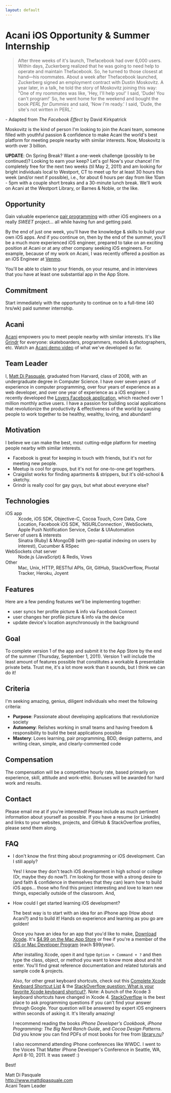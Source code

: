 ```yaml
---
layout: default
---
```


# Acani iOS Opportunity & Summer Internship

> After three weeks of it's launch, Thefacebook had over 6,000 users. Within days, Zuckerberg realized that he was going to need help to operate and maintain Thefacebook. So, he turned to those closest at hand—his roommates. About a week after Thefacebook launched, Zuckerberg signed an employment contract with Dustin Moskovitz. A year later, in a talk, he told the story of Moskovitz joining this way: "One of my roommates was like, 'Hey, I'll help you!' I said, 'Dude! You can't program!' So, he went home for the weekend and bought the book *PERL for Dummies* and said, 'Now I'm ready.' I said, 'Dude, the site's not wirtten in PERL.'

\- Adapted from *The Facebook Effect* by David Kirkpatrick

Moskovitz is the kind of person I'm looking to join the Acani team, someone filled with youthful passion & confidence to make Acani the world's best platform for meeting people nearby with similar interests. Now, Moskovitz is worth over 3 billion.

**UPDATE**: On Spring Break? Want a one-week challenge (possibly to be continued)? Looking to earn your keep? Let's go! Now's your chance! I'm completely free for the next two weeks (til May 2, 2011) and am looking for bright individuals local to Westport, CT to meet up for at least 30 hours this week (and/or next if possible), i.e., for about 6 hours per day from like 10am - 5pm with a couple short breaks and a 30-minute lunch break. We'll work on Acani at the Westport Library, or Barnes & Noble, or the like.

## Opportunity

Gain valuable experience [pair programming](http://j.mp/cuq3vn) with other iOS engineers on a really *SWEET* project... all while having fun and getting paid.

By the end of just one week, you'll have the knowledge & skills to build your own iOS apps. And if you continue on, then by the end of the summer, you'll be a much more experienced iOS engineer, prepared to take on an exciting position at Acani or at any other company seeking iOS engineers. For example, because of my work on Acani, I was recently offered a position as an iOS Engineer at [Venmo][1].

You'll be able to claim to your friends, on your resume, and in interviews that you have at least one substantial app in the App Store.

<!-- ## Team

Two iOS engineers, of which you will be one, who will partner on building the app and pair most of the time.

One team leader, me, who will guide the direction of the app and work & program together with the two iOS engineers.

We'll plan out and reflect on the development of the app together on the weekends. I will also provide programming assistance to you then. You will then pair together on the weekdays to carry out the plan. I will always be available via phone or email. -->

## Commitment

Start immediately<!-- , part-time (10-20 hrs/wk) on nights & primarily weekends, --> with the opportunity to continue on to a full-time (40 hrs/wk) paid summer internship.

## Acani

[Acani](/) empowers you to meet people nearby with similar interests. It's like [Grindr](http://www.grindr.com) for everyone: skateboarders, programmers, models & photographers, etc. Watch an [Acani demo video](/videos/acani-demo-2011-03-20.mov) of what we've developed so far.

## Team Leader

I, [Matt Di Pasquale](http://www.mattdipasquale.com), graduated from Harvard, class of 2008, with an undergraduate degree in Computer Science. I have over seven years of experience in computer programming, over four years of experience as a web developer, and over one year of experience as a iOS engineer. I recently developed the [Lovers Facebook application](http://j.mp/mylovers), which reached over 1 million monthly active users. I have a passion for building social applications that revolutionize the productivity & effectiveness of the world by causing people to work together to be healthy, wealthy, loving, and abundant!

## Motivation

I believe we can make the best, most cutting-edge platform for meeting people nearby with similar interests.

- Facebook is great for keeping in touch with friends, but it's not for meeting new people.
- Meetup is cool for groups, but it's not for one-to-one get togethers.
- Craigslist works for finding apartments & strippers, but it's old-school & sketchy.
- Grindr is really cool for gay guys, but what about everyone else?

## Technologies

<dl>
  <dt>iOS app</dt>
  <dd>Xcode, iOS SDK, Objective-C, Cocoa Touch, Core Data, Core Location, Facebook iOS SDK, `NSURLConnection`, WebSockets, Apple Push Notification Service, Cedar & UIAutomation</dd>
  <dt>Server of users & interests</dt>
  <dd>Sinatra (Ruby) & MongoDB (with geo-spatial indexing on users by interest), Cucumber & RSpec</dd>
  <dt>WebSockets chat server</dt>
  <dd>Node.js (JavaScript) & Redis, Vows</dd>
  <dt>Other</dt>
  <dd>Mac, Unix, HTTP, RESTful APIs, Git, GitHub, StackOverflow, Pivotal Tracker, Heroku, Joyent</dd>
</dl>

## Features

Here are a few pending features we'll be implementing together:

- user syncs her profile picture & info via Facebook Connect
- user changes her profile picture & info via the device
- update device's location asynchronously in the background

## Goal

To complete version 1 of the app and submit it to the App Store by the end of the summer (Thursday, September 1, 2011). Version 1 will include the least amount of features possible that constitutes a workable & presentable private beta. Trust me, it's a lot more work than it sounds, but I think we can do it!

## Criteria

I'm seeking <!-- two --> amazing, genius, diligent individuals who meet the following criteria:

- **Purpose**: Passionate about developing applications that revolutionize society
- **Autonomy**: Relishes working in small teams and having freedom & responsibility to build the best applications possible
- **Mastery**: Loves learning, pair programming, BDD, design patterns, and writing clean, simple, and clearly-commented code

<!-- ## Logistics

I'm completely available for the next two weeks until May 2. After that, I'll be moving to Philly and will only be available primarily on the weekends (10am - 6pm). Ideally, all three of us would work together 6 hours on Saturday & 6 hours on Sunday for a total of 12 hours. Then, during the summer internship, you would work the rest of the hours during the week with your partner. -->

## Compensation

The compensation will be a competitive hourly rate, based primarily on experience, skill, attitude and work-ethic. Bonuses will be awarded for hard work and results.

## Contact

Please email me at <script>eval(decodeURIComponent('%64%6f%63%75%6d%65%6e%74%2e%77%72%69%74%65%28%27%3c%61%20%63%6c%61%73%73%3d%5c%22%65%6d%61%69%6c%5c%22%20%68%72%65%66%3d%5c%22%6d%61%69%6c%74%6f%3a%6c%69%76%65%6c%6f%76%65%70%72%6f%73%70%65%72%40%67%6d%61%69%6c%2e%63%6f%6d%5c%22%3e%6c%69%76%65%6c%6f%76%65%70%72%6f%73%70%65%72%40%67%6d%61%69%6c%2e%63%6f%6d%3c%5c%2f%61%3e%27%29%3b'))</script> if you're interested! Please include as much pertinent information about yourself as possible. If you have a resume (or LinkedIn) and links to your websites, projects, and GitHub & StackOverflow profiles, please send them along. <!-- Also, include your resume (or LinkedIn) and links to your websites, projects, and GitHub & StackOverflow profiles if you have them. -->

## FAQ

* I don't know the first thing about programming or iOS development. Can I still apply?

  Yes! I know they don't teach iOS development in high school or college (Or, maybe they do now?). I'm looking for those with a strong desire to (and faith & confidence in themselves that they can) learn how to build iOS apps... those who find this project interesting and love to learn new things, especially outside of the classroom. And, 
  
* How could I get started learning iOS development?

  The best way is to start with an idea for an iPhone app (How about Acani?) and to build it! Hands on experience and learning as you go are golden!

  Once you have an idea for an app that you'd like to make, [Download Xcode][2]. It's [$4.99 on the Mac App Store][6] or free if you're a member of the [iOS or Mac Developer Program][7] (each $99/year).
  
  After installing Xcode, open it and type `Option + Command + ?` and then type the class, object, or method you want to know more about and hit enter. You'll find great reference documentation and related tutorials and sample code & projects.
  
  Also, for other great keyboard shortcuts, check out this [Complete Xcode Keyboard Shortcut List][3] & the [StackOverflow question: What is your favorite Xcode keyboard shortcut?][4]. Note: A bunch of the Xcode 3 keyboard shortcuts have changed in Xcode 4. [StackOverflow][8] is the best place to ask programming questions if you can't find your answer through Google. Your question will be answered by expert iOS engineers within seconds of asking it. It's literally amazing!

  I recommend reading the books *iPhone Developer's Cookbook*, *iPhone Programming: The Big Nerd Ranch Guide*, and *Cocoa Design Patterns*. Did you know you can find PDFs of most books for free from [library.nu][5]?
  
  I also recommend attending iPhone conferences like WWDC. I went to the Voices That Matter iPhone Developer's Conference in Seattle, WA, April 8-10, 2011. It was sweet! :)

Best!

Matt Di Pasquale  
<http://www.mattdipasquale.com>  
Acani Team Leader

[1]: https://venmo.com/info/jobs
[2]: http://developer.apple.com/xcode/
[3]: http://cocoasamurai.blogspot.com/2008/02/complete-xcode-keyboard-shortcut-list.html
[4]: http://stackoverflow.com/questions/1402174/what-is-your-favorite-xcode-keyboard-shortcut
[5]: http://library.nu/
[6]: http://itunes.apple.com/us/app/xcode/id422352214
[7]: http://developer.apple.com/programs/
[8]: http://stackoverflow.com/
